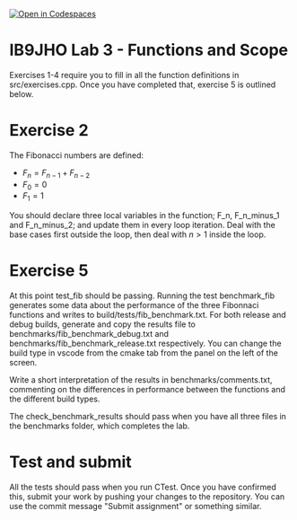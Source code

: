[![Open in Codespaces](https://classroom.github.com/assets/launch-codespace-2972f46106e565e64193e422d61a12cf1da4916b45550586e14ef0a7c637dd04.svg)](https://classroom.github.com/open-in-codespaces?assignment_repo_id=16943995)
# IB9JHO Lab 3 - Functions and Scope
Exercises 1-4 require you to fill in all the function definitions in src/exercises.cpp.
Once you have completed that, exercise 5 is outlined below.

# Exercise 2
The Fibonacci numbers are defined:
- $F_n = F_{n-1} + F_{n-2}$
- $F_0 = 0$
- $F_1 = 1$

 
You should declare three local variables in the function; F_n, F_n_minus_1 and F_n_minus_2;
and update them in every loop iteration. Deal with the base cases first outside the loop,
then deal with $n > 1$ inside the loop.

# Exercise 5
At this point test_fib should be passing. Running the test 
benchmark_fib generates some data about the performance of the three Fibonnaci
functions and writes to build/tests/fib_benchmark.txt. For both release and debug builds,
generate and copy the results file to benchmarks/fib_benchmark_debug.txt and benchmarks/fib_benchmark_release.txt respectively.
You can change the build type in vscode from the cmake tab from the panel on the left of the screen.

Write a short interpretation of the results in benchmarks/comments.txt, commenting on the differences
in performance between the functions and the different build types.

The check_benchmark_results should pass when you have all three files in the benchmarks folder, which completes the lab.


# Test and submit
All the tests should pass when you run CTest.
Once you have confirmed this, submit your work by pushing your changes to the repository.
You can use the commit message "Submit assignment" or something similar.
